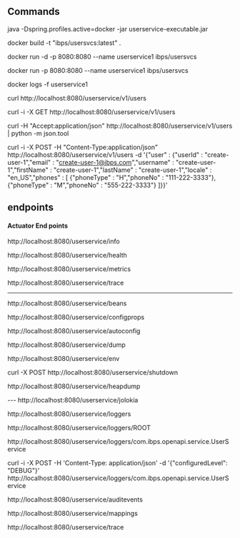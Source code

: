 ## Commands
java -Dspring.profiles.active=docker -jar userservice-executable.jar 

docker build -t "ibps/usersvcs:latest" .

docker run -d -p 8080:8080 --name userservice1 ibps/usersvcs

docker run  -p 8080:8080 --name userservice1 ibps/usersvcs

docker  logs -f userservice1

curl http://localhost:8080/userservice/v1/users

curl -i -X GET http://localhost:8080/userservice/v1/users

curl -H "Accept:application/json" http://localhost:8080/userservice/v1/users | python -m json.tool

curl -i -X POST -H "Content-Type:application/json" http://localhost:8080/userservice/v1/users -d '{"user" : {"userId" : "create-user-1","email" : "create-user-1@ibps.com","username" : "create-user-1","firstName" : "create-user-1","lastName" : "create-user-1","locale" : "en_US","phones" : [ {"phoneType" : "H","phoneNo" : "111-222-3333"}, {"phoneType" : "M","phoneNo" : "555-222-3333"} ]}}'


## endpoints

#### Actuator End points
http://localhost:8080/userservice/info

http://localhost:8080/userservice/health

http://localhost:8080/userservice/metrics

http://localhost:8080/userservice/trace

----


http://localhost:8080/userservice/beans

http://localhost:8080/userservice/configprops

http://localhost:8080/userservice/autoconfig

http://localhost:8080/userservice/dump

http://localhost:8080/userservice/env

curl -X POST http://localhost:8080/userservice/shutdown

http://localhost:8080/userservice/heapdump

---  http://localhost:8080/userservice/jolokia

http://localhost:8080/userservice/loggers

http://localhost:8080/userservice/loggers/ROOT

http://localhost:8080/userservice/loggers/com.ibps.openapi.service.UserService

curl -i -X POST -H 'Content-Type: application/json' -d '{"configuredLevel": "DEBUG"}' http://localhost:8080/userservice/loggers/com.ibps.openapi.service.UserService

http://localhost:8080/userservice/auditevents

http://localhost:8080/userservice/mappings

http://localhost:8080/userservice/trace